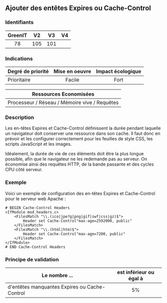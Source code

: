 ## Ajouter des entêtes Expires ou Cache-Control

### Identifiants

| GreenIT |  V2  |  V3  |  V4  |
|:-------:|:----:|:----:|:----:|
|   78   |  105 | 101  |      |

### Indications

| Degré de priorité |      Mise en oeuvre       |  Impact écologique    | 
|-------------------|:-------------------------:|:---------------------:|
| Prioritaire       |  Facile                   |    Fort               | 


|Ressources Economisées                                      |
|:----------------------------------------------------------:|
|  Processeur / Réseau / Mémoire vive / Requêtes  |

### Description

Les en-têtes Expires et Cache-Control définissent la durée pendant laquelle un navigateur doit conserver une ressource dans son cache. Il faut donc en prévoir et les configurer correctement pour les feuilles de style CSS, les scripts JavaScript et les images.

Idéalement, la durée de vie de ces éléments doit être la plus longue possible, afin que le navigateur ne les redemande pas au serveur. On économise ainsi des requêtes HTTP, de la bande passante et des cycles CPU côté serveur.

### Exemple

Voici un exemple de configuration des en-têtes Expires et Cache-Control pour le serveur web Apache :
```apacheconf
# BEGIN Cache-Control Headers
<IfModule mod_headers.c>
    <FilesMatch "\\.(ico|jpe?g|png|gif|swf|css|gz)$">
        Header set Cache-Control"max-age=2592000, public"
    </FilesMatch>
    <FilesMatch "\\.(html|htm)$">
        Header set Cache-Control"max-age=7200, public"
    </FilesMatch>
</IfModule>
# END Cache-Control Headers
```

### Principe de validation

| Le nombre ...     | est inférieur ou égal à   |  
|-------------------|:-------------------------:|
| d'entêtes manquantes Expires ou Cache-Control  |  5% |
